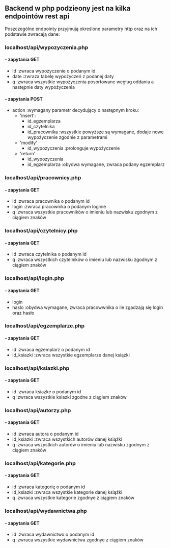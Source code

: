 ## Backend w php podzieony jest na kilka endpointów rest api
Poszczególne endpointy przyjmują określone parametry http oraz na ich podstawie zwracają dane:

### localhost/api/wypozyczenia.php
#### - zapytania GET
  - id :zwraca wypożyczenie o podanym id
  - date :zwraza tabelę wypożyczeń z podanej daty
  - q :zwraca wszystkie wypożyczenia posortowane wegług oddania a następnie daty wypożyczenia
#### - zapytania POST
  - action :wymagany parametr decydujący o następnym kroku:
    - 'insert':
      - id_egzemplarza
      - id_czytelnika
      - id_pracownika :wszystkie powyższe są wymagane, dodaje nowe wypożyczenie zgodnie z parametrami
    - 'modify'
      - id_wypozyczenia :prolonguje wypożyczenie
    - 'return'
      - id_wypozyczenia
      - id_egzemplarza :obydwa wymagane, zwraca podany egzemplarz
      
### localhost/api/pracownicy.php
#### - zapytania GET
  - id :zwraca pracownika o podanym id
  - login :zwraca pracownika o podanym loginie
  - q :zwraca wszystkie pracowników o imieniu lub nazwisku zgodnym z ciągiem znaków
  


### localhost/api/czytelnicy.php
#### - zapytania GET
  - id :zwraca czytelnika o podanym id
  - q :zwraca wszystkich czytelników o imieniu lub nazwisku zgodnym z ciągiem znaków
  
### localhost/api/login.php
#### - zapytania GET
  - login 
  - haslo :obydwa wymagane, zwraca pracowwnika o ile zgadzają się login oraz hasło

### localhost/api/egzemplarze.php
#### - zapytania GET
  - id :zwraca egzemplarz o podanym id
  - id_ksiazki :zwraca wszystkie egzemplarze danej książki


### localhost/api/ksiazki.php
#### - zapytania GET
  - id :zwraca ksiazke o podanym id
  - q :zwraca wszystkie ksiazki zgodne z ciągiem znaków

### localhost/api/autorzy.php
#### - zapytania GET
  - id :zwraca autora o podanym id
  - id_ksiazki :zwraca wszystkich autorów danej książki
  - q :zwraca wszystkich autorów o imieniu lub nazwisku zgodnym z ciągiem znaków
  
  
### localhost/api/kategorie.php
#### - zapytania GET
  - id :zwraca kategorię o podanym id
  - id_ksiazki :zwraca wszystkie kategorie danej książki
  - q :zwraca wszystkie kategorie zgodnye z ciągiem znaków

### localhost/api/wydawnictwa.php
#### - zapytania GET
  - id :zwraca wydawnictwo o podanym id
  - q :zwraca wszystkie wydawnictwa zgodnye z ciągiem znaków













